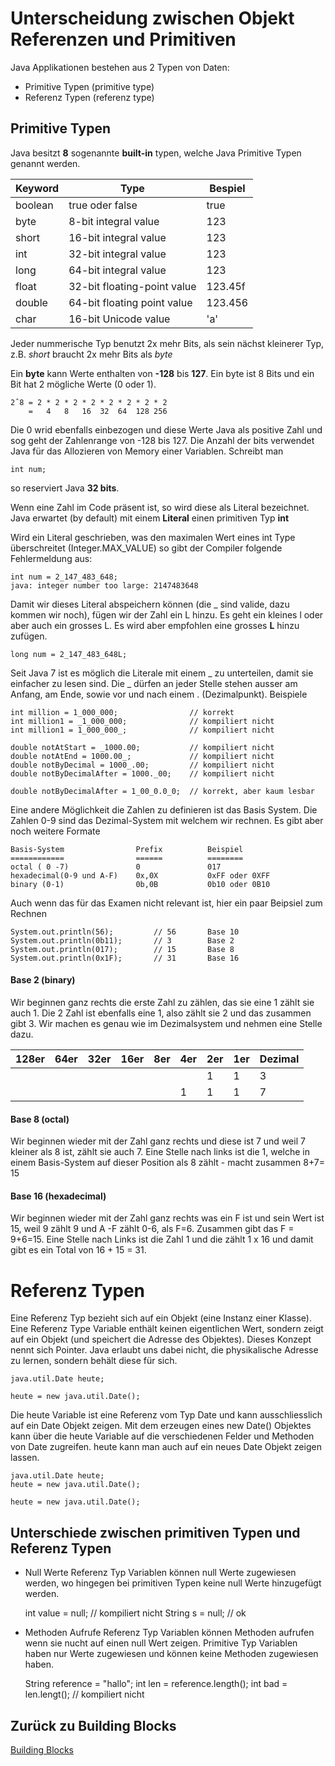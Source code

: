 # Unterscheidung zwischen Objekt Referenzen und Primitiven

Java Applikationen bestehen aus 2 Typen von Daten:
* Primitive Typen (primitive type)
* Referenz Typen (referenz type)

## Primitive Typen

Java besitzt **8** sogenannte **built-in** typen, welche Java Primitive Typen genannt werden.

Keyword | Type | Bespiel
------- |----- |-----------
boolean | true oder false | true
byte | 8-bit integral value | 123
short | 16-bit integral value | 123
int | 32-bit integral value | 123
long | 64-bit integral value | 123
float | 32-bit floating-point value | 123.45f
double | 64-bit floating point value | 123.456
char | 16-bit Unicode value | 'a'

Jeder nummerische Typ benutzt 2x mehr Bits, als sein nächst kleinerer Typ, 
z.B. *short* braucht 2x mehr Bits als *byte*

Ein **byte** kann Werte enthalten von **-128** bis **127**. Ein byte ist 8 Bits und 
ein Bit hat 2 mögliche Werte (0 oder 1). 

    2ˆ8 = 2 * 2 * 2 * 2 * 2 * 2 * 2 * 2
        =   4   8   16  32  64  128 256 
        
Die 0 wrid ebenfalls einbezogen und diese Werte Java als positive Zahl und sog geht
der Zahlenrange von -128 bis 127.
Die Anzahl der bits verwendet Java für das Allozieren von Memory einer Variablen. Schreibt man

    int num;
    
so reserviert Java **32 bits**.

Wenn eine Zahl im Code präsent ist, so wird diese als Literal bezeichnet. 
Java erwartet (by default) mit einem **Literal** einen primitiven Typ **int**

Wird ein Literal geschrieben, was den maximalen Wert eines int Type überschreitet
(Integer.MAX_VALUE) so gibt der Compiler folgende Fehlermeldung aus:

    int num = 2_147_483_648;
    java: integer number too large: 2147483648
    
Damit wir dieses Literal abspeichern können (die _ sind valide, dazu kommen wir noch),
fügen wir der Zahl ein L hinzu. Es geht ein kleines l oder aber auch ein grosses L. 
Es wird aber empfohlen eine grosses **L** hinzu zufügen.

    long num = 2_147_483_648L;
    

Seit Java 7 ist es möglich die Literale mit einem _ zu unterteilen, damit sie einfacher
zu lesen sind. Die _ dürfen an jeder Stelle stehen ausser am Anfang, am Ende, sowie
vor und nach einem . (Dezimalpunkt). Beispiele

    int million = 1_000_000;                // korrekt
    int million1 = _1_000_000;              // kompiliert nicht
    int million1 = 1_000_000_;              // kompiliert nicht
        
    double notAtStart = _1000.00;           // kompiliert nicht
    double notAtEnd = 1000.00_;             // kompiliert nicht
    double notByDecimal = 1000_.00;         // kompiliert nicht
    double notByDecimalAfter = 1000._00;    // kompiliert nicht
    
    double notByDecimalAfter = 1_00_0.0_0;  // korrekt, aber kaum lesbar
    

Eine andere Möglichkeit die Zahlen zu definieren ist das Basis System. Die Zahlen 0-9 sind
das Dezimal-System mit welchem wir rechnen. Es gibt aber noch weitere Formate

    Basis-System                Prefix          Beispiel
    ============                ======          ========
    octal ( 0 -7)               0               017
    hexadecimal(0-9 und A-F)    0x,0X           0xFF oder 0XFF
    binary (0-1)                0b,0B           0b10 oder 0B10
    

Auch wenn das für das Examen nicht relevant ist, hier ein paar Beipsiel zum Rechnen

    System.out.println(56);         // 56       Base 10
    System.out.println(0b11);       // 3        Base 2
    System.out.println(017);        // 15       Base 8
    System.out.println(0x1F);       // 31       Base 16
    
#### Base 2 (binary)
Wir beginnen ganz rechts die erste Zahl zu zählen, das sie eine 1 zählt sie auch 1.
Die 2 Zahl ist ebenfalls eine 1, also zählt sie 2 und das zusammen gibt 3.
Wir machen es genau wie im Dezimalsystem und nehmen eine Stelle dazu. 
 
128er | 64er | 32er | 16er | 8er | 4er | 2er | 1er | Dezimal
----- | ---- | ---- | ---- | --- |---- | --- | --- | -------
  |  |  |  |  |  |  | 1 | 1 | 3
  |  |  |  |  |  | 1 | 1 | 1 | 7
      
#### Base 8 (octal)
Wir beginnen wieder mit der Zahl ganz rechts und diese ist 7 und weil 7 kleiner als 8 ist,
zählt sie auch 7. Eine Stelle nach links ist die 1, welche in einem Basis-System auf
dieser Position als 8 zählt - macht zusammen 8+7= 15

#### Base 16 (hexadecimal)
Wir beginnen wieder mit der Zahl ganz rechts was ein F ist und sein Wert ist 15, weil 9 zählt 9
und A -F zählt 0-6, als F=6. Zusammen gibt das F = 9+6=15. Eine Stelle nach Links ist die Zahl 1
und die zählt 1 x 16 und damit gibt es ein Total von 16 + 15 = 31.

 
# Referenz Typen
Eine Referenz Typ bezieht sich auf ein Objekt (eine Instanz einer Klasse). Eine Referenz Type 
Variable enthält keinen eigentlichen Wert, sondern zeigt auf ein Objekt (und speichert die
Adresse des Objektes). Dieses Konzept nennt sich Pointer. Java erlaubt uns dabei nicht, 
die physikalische Adresse zu lernen, sondern behält diese für sich.


    java.util.Date heute;
    
    heute = new java.util.Date();
    
Die heute Variable ist eine Referenz vom Typ Date und kann ausschliesslich auf ein Date Objekt
zeigen. Mit dem erzeugen eines new Date() Objektes kann über die heute Variable auf 
die verschiedenen Felder und Methoden von Date zugreifen.
heute kann man auch auf ein neues Date Objekt zeigen lassen.

    java.util.Date heute;
    heute = new java.util.Date();
    
    heute = new java.util.Date();
    
## Unterschiede zwischen primitiven Typen und Referenz Typen
* Null Werte
Referenz Typ Variablen können null Werte zugewiesen werden, wo hingegen bei
primitiven Typen keine null Werte hinzugefügt werden.

    int value = null;       // kompiliert nicht
    String s = null;        // ok
 
* Methoden Aufrufe
Referenz Typ Variablen können Methoden aufrufen wenn sie nucht auf einen null Wert zeigen.
Primitive Typ Variablen haben nur Werte zugewiesen und können keine Methoden zugewiesen haben.

    String reference = "hallo";
    int len = reference.length();
    int bad = len.lengt();      // kompiliert nicht
    

## Zurück zu Building Blocks
[Building Blocks](BuildingBlocks.md)
